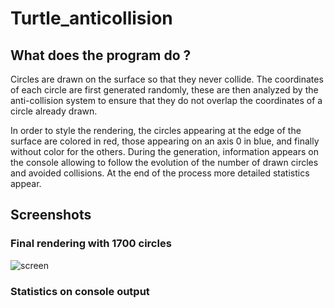 # Turtle_anticollision

## What does the program do ?
Circles are drawn on the surface so that they never collide. The coordinates of each circle are first generated randomly, these are then analyzed by the anti-collision system to ensure that they do not overlap the coordinates of a circle already drawn. 

In order to style the rendering, the circles appearing at the edge of the surface are colored in red, those appearing on an axis 0 in blue, and finally without color for the others. During the generation, information appears on the console allowing to follow the evolution of the number of drawn circles and avoided collisions. At the end of the process more detailed statistics appear.

## Screenshots
### Final rendering with 1700 circles
![screen](https://user-images.githubusercontent.com/11463619/97209438-a08fc800-17bc-11eb-8aca-95f65097960b.png)

### Statistics on console output
